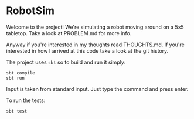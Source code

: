 RobotSim
========

Welcome to the project! We're simulating a robot moving around on a 5x5 tabletop. Take a look
at PROBLEM.md for more info.

Anyway if you're interested in my thoughts read THOUGHTS.md. If you're interested in how
I arrived at this code take a look at the git history.

The project uses `sbt` so to build and run it simply:

    sbt compile
    sbt run

Input is taken from standard input. Just type the command and press enter.

To run the tests:

    sbt test
